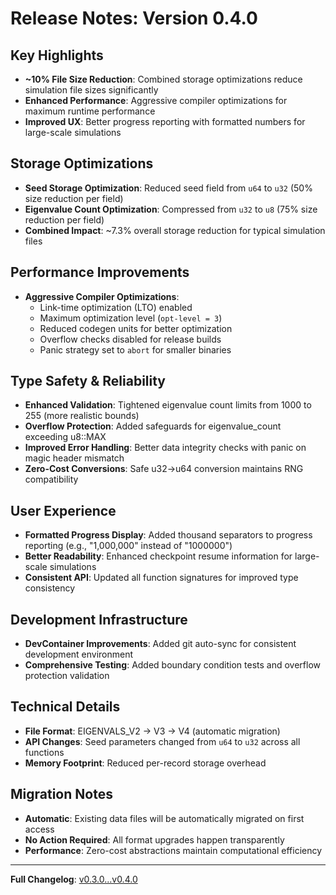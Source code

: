 # Release Notes: Version 0.4.0

## Key Highlights

- **~10% File Size Reduction**: Combined storage optimizations reduce simulation file sizes significantly
- **Enhanced Performance**: Aggressive compiler optimizations for maximum runtime performance
- **Improved UX**: Better progress reporting with formatted numbers for large-scale simulations

## Storage Optimizations

- **Seed Storage Optimization**: Reduced seed field from `u64` to `u32` (50% size reduction per field)
- **Eigenvalue Count Optimization**: Compressed from `u32` to `u8` (75% size reduction per field)  
- **Combined Impact**: ~7.3% overall storage reduction for typical simulation files

## Performance Improvements

- **Aggressive Compiler Optimizations**:
  - Link-time optimization (LTO) enabled
  - Maximum optimization level (`opt-level = 3`)
  - Reduced codegen units for better optimization
  - Overflow checks disabled for release builds
  - Panic strategy set to `abort` for smaller binaries

## Type Safety & Reliability

- **Enhanced Validation**: Tightened eigenvalue count limits from 1000 to 255 (more realistic bounds)
- **Overflow Protection**: Added safeguards for eigenvalue_count exceeding u8::MAX
- **Improved Error Handling**: Better data integrity checks with panic on magic header mismatch
- **Zero-Cost Conversions**: Safe u32→u64 conversion maintains RNG compatibility

## User Experience

- **Formatted Progress Display**: Added thousand separators to progress reporting (e.g., "1,000,000" instead of "1000000")
- **Better Readability**: Enhanced checkpoint resume information for large-scale simulations
- **Consistent API**: Updated all function signatures for improved type consistency

## Development Infrastructure

- **DevContainer Improvements**: Added git auto-sync for consistent development environment
- **Comprehensive Testing**: Added boundary condition tests and overflow protection validation

## Technical Details

- **File Format**: EIGENVALS_V2 → V3 → V4 (automatic migration)
- **API Changes**: Seed parameters changed from `u64` to `u32` across all functions
- **Memory Footprint**: Reduced per-record storage overhead

## Migration Notes

- **Automatic**: Existing data files will be automatically migrated on first access
- **No Action Required**: All format upgrades happen transparently
- **Performance**: Zero-cost abstractions maintain computational efficiency

---

**Full Changelog**: [v0.3.0...v0.4.0](https://github.com/Kuan-Lun/johansen-null-eigenspectra/compare/v0.3.0...v0.4.0)
